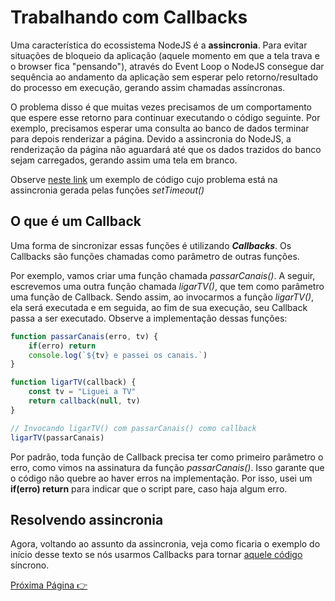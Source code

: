 # Trabalhando com Callbacks

Uma característica do ecossistema NodeJS é a **assincronia**. Para evitar situações de bloqueio da aplicação (aquele momento em que a tela trava e o browser fica "pensando"), através do Event Loop o NodeJS consegue dar sequência ao andamento da aplicação sem esperar pelo retorno/resultado do processo em execução, gerando assim chamadas assíncronas.

O problema disso é que muitas vezes precisamos de um comportamento que espere esse retorno para continuar executando o código seguinte. Por exemplo, precisamos esperar uma consulta ao banco de dados terminar para depois renderizar a página. Devido a assincronia do NodeJS, a renderização da página não aguardará até que os dados trazidos do banco sejam carregados, gerando assim uma tela em branco.

Observe [neste link](https://github.com/fergo8/curso-nodejs-para-iniciantes/blob/master/Modulo%201/source-code/exemplo1.0.js) um exemplo de código cujo problema está na assincronia gerada pelas funções _setTimeout()_

## O que é um Callback

Uma forma de sincronizar essas funções é utilizando _**Callbacks**_. Os Callbacks são funções chamadas como parâmetro de outras funções.

Por exemplo, vamos criar uma função chamada _passarCanais()_. A seguir, escrevemos uma outra função chamada _ligarTV()_, que tem como parâmetro uma função de Callback. Sendo assim, ao invocarmos a função _ligarTV()_, ela será executada e em seguida, ao fim de sua execução, seu Callback passa a ser executado. Observe a implementação dessas funções:

```javascript
function passarCanais(erro, tv) {
    if(erro) return
    console.log(`${tv} e passei os canais.`)
}

function ligarTV(callback) {
    const tv = "Liguei a TV"
    return callback(null, tv)
}

// Invocando ligarTV() com passarCanais() como callback
ligarTV(passarCanais)
```

Por padrão, toda função de Callback precisa ter como primeiro parâmetro o erro, como vimos na assinatura da função _passarCanais()_. Isso garante que o código não quebre ao haver erros na implementação. Por isso, usei um **if(erro) return** para indicar que o script pare, caso haja algum erro.

## Resolvendo assincronia

Agora, voltando ao assunto da assincronia, veja como ficaria o exemplo do início desse texto se nós usarmos Callbacks para tornar [aquele código](https://github.com/fergo8/curso-nodejs-para-iniciantes/blob/master/Modulo%201/source-code/exemplo1.1.js) síncrono.

[Próxima Página :point_right:](https://github.com/fergo8/curso-nodejs-para-iniciantes/blob/master/Modulo%201/03-entendendo-promises.md)

